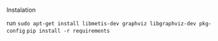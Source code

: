 Instalation

run 
`sudo apt-get install libmetis-dev graphviz libgraphviz-dev pkg-config`
`pip install -r requirements`
